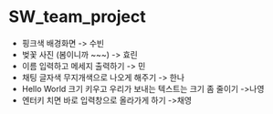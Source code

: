 # SW_team_project

- 핑크색 배경화면 -> 수빈
- 벚꽃 사진 (봄이니까 ~~~) -> 효린
- 이름 입력하고 메세지 출력하기 -> 민
- 채팅 글자색 무지개색으로 나오게 해주기 -> 한나
- Hello World 크기 키우고 우리가 보내는 텍스트는 크기 좀 줄이기 ->나영
- 엔터키 치면 바로 입력창으로 올라가게 하기 ->채영